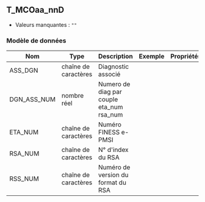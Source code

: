 <!-- SPDX-License-Identifier: MPL-2.0 -->
## T_MCOaa_nnD

- Valeurs manquantes : `""`

### Modèle de données

|Nom|Type|Description|Exemple|Propriétés|
|-|-|-|-|-|
|ASS_DGN|chaîne de caractères|Diagnostic associé|||
|DGN_ASS_NUM|nombre réel|Numero de diag par couple eta_num rsa_num|||
|ETA_NUM|chaîne de caractères|Numéro FINESS e-PMSI|||
|RSA_NUM|chaîne de caractères|N° d'index du RSA |||
|RSS_NUM|chaîne de caractères|Numéro de version du format du RSA|||
